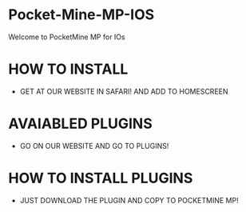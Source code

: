 # Pocket-Mine-MP-IOS
Welcome to PocketMine MP for IOs
# HOW TO INSTALL
* GET AT OUR WEBSITE IN SAFARI! AND ADD TO HOMESCREEN
# AVAIABLED PLUGINS
* GO ON OUR WEBSITE AND GO TO PLUGINS!
# HOW TO INSTALL PLUGINS
* JUST DOWNLOAD THE PLUGIN AND COPY TO POCKETMINE MP!
